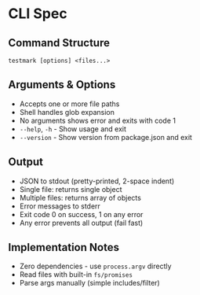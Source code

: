 # CLI Spec

## Command Structure

```
testmark [options] <files...>
```

## Arguments & Options

- Accepts one or more file paths
- Shell handles glob expansion
- No arguments shows error and exits with code 1
- `--help`, `-h` - Show usage and exit
- `--version` - Show version from package.json and exit

## Output

- JSON to stdout (pretty-printed, 2-space indent)
- Single file: returns single object
- Multiple files: returns array of objects
- Error messages to stderr
- Exit code 0 on success, 1 on any error
- Any error prevents all output (fail fast)

## Implementation Notes

- Zero dependencies - use `process.argv` directly
- Read files with built-in `fs/promises`
- Parse args manually (simple includes/filter)

